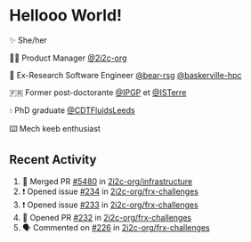 # Hellooo World!

✨ She/her

👩‍💻 Product Manager [@2i2c-org](https://2i2c.org/)

🐻 Ex-Research Software Engineer [@bear-rsg](https://github.com/bear-rsg) [@baskerville-hpc](https://github.com/baskerville-hpc) 

🇫🇷 Former post-doctorante [@IPGP](https://github.com/IPGP) et [@ISTerre](https://www.isterre.fr/) 

💧 PhD graduate [@CDTFluidsLeeds](https://fluid-dynamics.leeds.ac.uk/) 

⌨️ Mech keeb enthusiast 

## Recent Activity 

<!--START_SECTION:activity-->
1. 🎉 Merged PR [#5480](https://github.com/2i2c-org/infrastructure/pull/5480) in [2i2c-org/infrastructure](https://github.com/2i2c-org/infrastructure)
2. ❗ Opened issue [#234](https://github.com/2i2c-org/frx-challenges/issues/234) in [2i2c-org/frx-challenges](https://github.com/2i2c-org/frx-challenges)
3. ❗ Opened issue [#233](https://github.com/2i2c-org/frx-challenges/issues/233) in [2i2c-org/frx-challenges](https://github.com/2i2c-org/frx-challenges)
4. 💪 Opened PR [#232](https://github.com/2i2c-org/frx-challenges/pull/232) in [2i2c-org/frx-challenges](https://github.com/2i2c-org/frx-challenges)
5. 🗣 Commented on [#226](https://github.com/2i2c-org/frx-challenges/issues/226#issuecomment-2631216482) in [2i2c-org/frx-challenges](https://github.com/2i2c-org/frx-challenges)
<!--END_SECTION:activity-->
